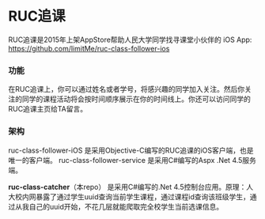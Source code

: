 
# RUC追课

RUC追课是2015年上架AppStore帮助人民大学同学找寻课堂小伙伴的 iOS App: https://github.com/limitMe/ruc-class-follower-ios

### 功能

在RUC追课上，你可以通过姓名或者学号，将感兴趣的同学加入关注。然后你关注的同学的课程活动将会按时间顺序展示在你的时间线上。你还可以访问同学的RUC追课主页给TA留言。

### 架构

ruc-class-follower-iOS 是采用Objective-C编写的RUC追课的iOS客户端，也是唯一的客户端。
ruc-class-follower-service 是采用C#编写的Aspx .Net 4.5服务端。

**ruc-class-catcher**（本repo） 是采用C#编写的.Net 4.5控制台应用。原理：人大校内网暴露了通过学生uuid查询当前学生课程，通过课程id查询该班级学生，通过从我自己的uuid开始，不花几层就能爬取完全校学生当前选课信息。
